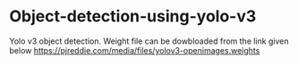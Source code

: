 # Object-detection-using-yolo-v3

Yolo v3 object detection.
Weight file can be dowbloaded from the link given below 
https://pjreddie.com/media/files/yolov3-openimages.weights
